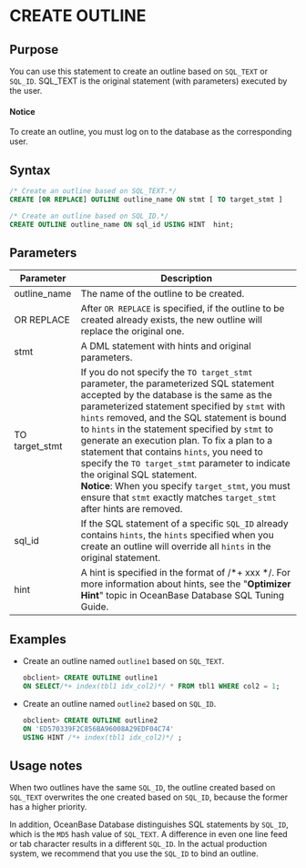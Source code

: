 # CREATE OUTLINE

## Purpose

You can use this statement to create an outline based on `SQL_TEXT` or `SQL_ID`. SQL_TEXT is the original statement (with parameters) executed by the user.

  <main id="notice" type='notice'>
    <h4>Notice</h4>
    <p>To create an outline, you must log on to the database as the corresponding user. </p>
  </main>

## Syntax

```sql
/* Create an outline based on SQL_TEXT.*/
CREATE [OR REPLACE] OUTLINE outline_name ON stmt [ TO target_stmt ]

/* Create an outline based on SQL_ID.*/
CREATE OUTLINE outline_name ON sql_id USING HINT  hint;
```

## Parameters

| Parameter | Description |
|----------------|---------------------------------------------------------------------------------------------------------------------------------------------------------------------------------------------------------------------------------------------------------------------------------------------------------------|
| outline_name | The name of the outline to be created.  |
| OR REPLACE | After `OR REPLACE` is specified, if the outline to be created already exists, the new outline will replace the original one.  |
| stmt | A DML statement with hints and original parameters.  |
| TO target_stmt | If you do not specify the `TO target_stmt` parameter, the parameterized SQL statement accepted by the database is the same as the parameterized statement specified by `stmt` with `hints` removed, and the SQL statement is bound to `hints` in the statement specified by `stmt` to generate an execution plan. To fix a plan to a statement that contains `hints`, you need to specify the `TO target_stmt` parameter to indicate the original SQL statement.   <br>**Notice**: When you specify `target_stmt`, you must ensure that `stmt` exactly matches `target_stmt` after hints are removed.  |
| sql_id | If the SQL statement of a specific `SQL_ID` already contains `hints`, the `hints` specified when you create an outline will override all `hints` in the original statement.  |
| hint | A hint is specified in the format of /\*+ xxx \*/. For more information about hints, see the "**Optimizer Hint**" topic in OceanBase Database SQL Tuning Guide.  |

## Examples

* Create an outline named `outline1` based on `SQL_TEXT`.

   ```sql
   obclient> CREATE OUTLINE outline1
   ON SELECT/*+ index(tbl1 idx_col2)*/ * FROM tbl1 WHERE col2 = 1;
   ```

* Create an outline named `outline2` based on `SQL_ID`.

   ```sql
   obclient> CREATE OUTLINE outline2
   ON 'ED570339F2C856BA96008A29EDF04C74'
   USING HINT /*+ index(tbl1 idx_col2)*/ ;
   ```

## Usage notes

When two outlines have the same `SQL_ID`, the outline created based on `SQL_TEXT` overwrites the one created based on `SQL_ID`, because the former has a higher priority.

In addition, OceanBase Database distinguishes SQL statements by `SQL_ID`, which is the `MD5` hash value of `SQL_TEXT`. A difference in even one line feed or tab character results in a different `SQL_ID`. In the actual production system, we recommend that you use the `SQL_ID` to bind an outline.
